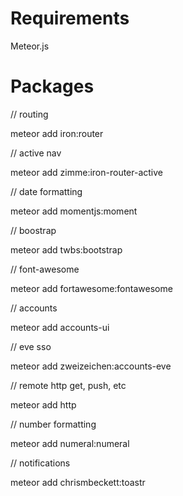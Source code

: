 # Requirements
Meteor.js
# Packages

// routing

meteor add iron:router

// active nav

meteor add zimme:iron-router-active

// date formatting

meteor add momentjs:moment

// boostrap

meteor add twbs:bootstrap

// font-awesome

meteor add fortawesome:fontawesome

// accounts

meteor add accounts-ui

// eve sso

meteor add zweizeichen:accounts-eve

// remote http get, push, etc

meteor add http

// number formatting

meteor add numeral:numeral

// notifications

meteor add chrismbeckett:toastr
